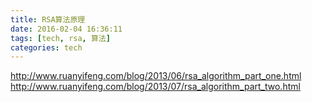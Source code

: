 ```yaml
---
title: RSA算法原理
date: 2016-02-04 16:36:11
tags: [tech, rsa, 算法]
categories: tech
---
```


http://www.ruanyifeng.com/blog/2013/06/rsa_algorithm_part_one.html
http://www.ruanyifeng.com/blog/2013/07/rsa_algorithm_part_two.html
<!-- more -->
